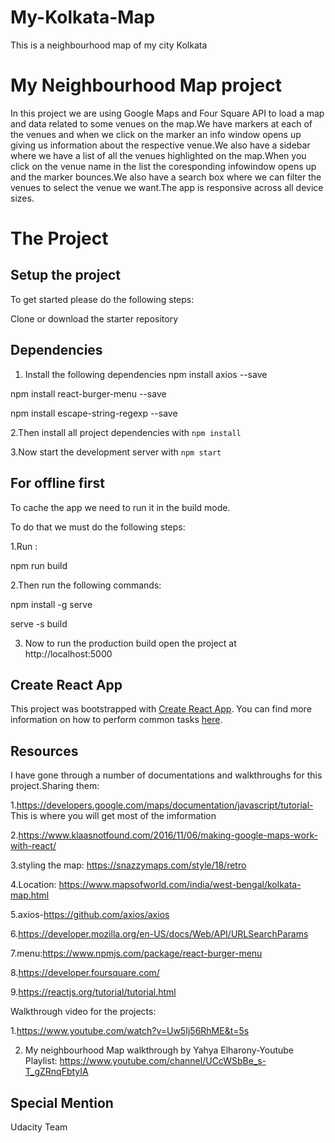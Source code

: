 # My-Kolkata-Map
This is a neighbourhood map of my city Kolkata

# My Neighbourhood Map project
In this project we are using Google Maps and Four Square API to load a map and data related to some venues on the map.We have markers at each of the venues and when we click on the marker an info window opens up giving us information about the respective venue.We also have a sidebar where we have a list of all the venues highlighted on the map.When you click on the venue name in the list the coresponding infowindow opens up and the marker bounces.We also have a search box where we can filter the venues to select the venue we want.The app is responsive across all device sizes.
# The Project
## Setup the project
To get started please do the following steps:

Clone or download the starter repository
## Dependencies
1. Install the following dependencies 
  npm install axios --save
  
  npm install react-burger-menu --save
  
  npm install escape-string-regexp --save
  
2.Then install all project dependencies with `npm install`

3.Now start the development server with `npm start`

## For offline first
To cache the app we need to run it in the build mode.

To do that we must do the following steps:

1.Run :

npm run build

2.Then run the following commands:

npm install -g serve

serve -s build

3. Now to run the production build open the project at http://localhost:5000

## Create React App

This project was bootstrapped with [Create React App](https://github.com/facebookincubator/create-react-app). You can find more information on how to perform common tasks [here](https://github.com/facebookincubator/create-react-app/blob/master/packages/react-scripts/template/README.md).

## Resources

I have gone through a number of documentations and walkthroughs for this project.Sharing them:

1.https://developers.google.com/maps/documentation/javascript/tutorial- This is where you will get most of the imformation

2.https://www.klaasnotfound.com/2016/11/06/making-google-maps-work-with-react/

3.styling the map: https://snazzymaps.com/style/18/retro

4.Location: https://www.mapsofworld.com/india/west-bengal/kolkata-map.html

5.axios-https://github.com/axios/axios

6.https://developer.mozilla.org/en-US/docs/Web/API/URLSearchParams

7.menu:https://www.npmjs.com/package/react-burger-menu 

8.https://developer.foursquare.com/

9.https://reactjs.org/tutorial/tutorial.html

Walkthrough video for the projects: 

1.https://www.youtube.com/watch?v=Uw5Ij56RhME&t=5s

2. My neighbourhood Map walkthrough by Yahya Elharony-Youtube Playlist: https://www.youtube.com/channel/UCcWSbBe_s-T_gZRnqFbtyIA


## Special Mention

Udacity Team
